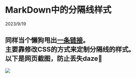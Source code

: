 # MarkDown中的分隔线样式  

2023/9/19  

同样当个懒狗甩出[一条链接](https://blog.csdn.net/duoduo_11011/article/details/106200469)。  
主要靠修改CSS的方式来定制分隔线的样式。  
以下是网页截图，防止丢失daze🥰  
---  

![](https://raw.githubusercontent.com/YouCaiJun98/MyPicBed/main/imgs/20230919144903.png)  